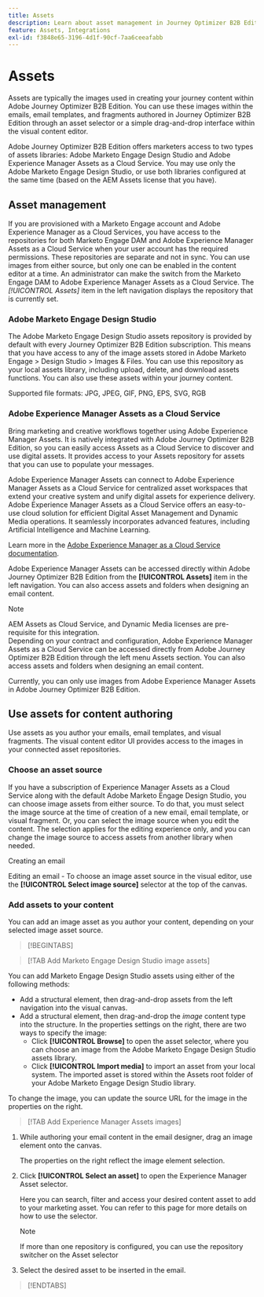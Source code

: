 ```yaml
---
title: Assets
description: Learn about asset management in Journey Optimizer B2B Edition.
feature: Assets, Integrations
exl-id: f3848e65-3196-4d1f-90cf-7aa6ceeafabb
---
```

# Assets

Assets are typically the images used in creating your journey content within Adobe Journey Optimizer B2B Edition. You can use these images within the emails, email templates, and fragments authored in Journey Optimizer B2B Edition through an asset selector or a simple drag-and-drop interface within the visual content editor.

Adobe Journey Optimizer B2B Edition offers marketers access to two types of assets libraries: Adobe Marketo Engage Design Studio and Adobe Experience Manager Assets as a Cloud Service. You may use only the Adobe Marketo Engage Design Studio, or use both libraries configured at the same time (based on the AEM Assets license that you have).

## Asset management

If you are provisioned with a Marketo Engage account and Adobe Experience Manager as a Cloud Services, you have access to the repositories for both Marketo Engage DAM and Adobe Experience Manager Assets as a Cloud Service when your user account has the required permissions. These repositories are separate and not in sync. You can use images from either source, but only one can be enabled in the content editor at a time. An administrator can make the switch from the Marketo Engage DAM to Adobe Experience Manager Assets as a Cloud Service. The _[!UICONTROL Assets]_ item in the left navigation displays the repository that is currently set.

### Adobe Marketo Engage Design Studio

The Adobe Marketo Engage Design Studio assets repository is provided by default with every Journey Optimizer B2B Edition subscription. This means that you have access to any of the image assets stored in Adobe Marketo Engage > Design Studio > Images & Files. You can use this repository as your local assets library, including upload, delete, and download assets functions. You can also use these assets within your journey content.

Supported file formats: JPG, JPEG, GIF, PNG, EPS, SVG, RGB

### Adobe Experience Manager Assets as a Cloud Service

Bring marketing and creative workflows together using Adobe Experience Manager Assets. It is natively integrated with Adobe Journey Optimizer B2B Edition, so you can easily access Assets as a Cloud Service to discover and use digital assets. It provides access to your Assets repository for assets that you can use to populate your messages.

Adobe Experience Manager Assets can connect to Adobe Experience Manager Assets as a Cloud Service for centralized asset workspaces that extend your creative system and unify digital assets for experience delivery. Adobe Experience Manager Assets as a Cloud Service offers an easy-to-use cloud solution for efficient Digital Asset Management and Dynamic Media operations. It seamlessly incorporates advanced features, including Artificial Intelligence and Machine Learning.

Learn more in the [Adobe Experience Manager as a Cloud Service documentation](https://experienceleague.adobe.com/en/docs/experience-manager-cloud-service/content/assets/overview).

Adobe Experience Manager Assets can be accessed directly within Adobe Journey Optimizer B2B Edition from the **[!UICONTROL Assets]** item in the left navigation. You can also access assets and folders when designing an email content.

>[!NOTE]
>
>AEM Assets as Cloud Service, and Dynamic Media licenses are pre-requisite for this integration.<br/>
>Depending on your contract and configuration, Adobe Experience Manager Assets as a Cloud Service can be accessed directly from Adobe Journey Optimizer B2B Edition through the left menu Assets section. You can also access assets and folders when designing an email content.

Currently, you can only use images from Adobe Experience Manager Assets in Adobe Journey Optimizer B2B Edition.

## Use assets for content authoring

Use assets as you author your emails, email templates, and visual fragments. The visual content editor UI provides access to the images in your connected asset repositories.

### Choose an asset source

If you have a subscription of Experience Manager Assets as a Cloud Service along with the default Adobe Marketo Engage Design Studio, you can choose image assets from either source. To do that, you must select the image source at the time of creation of a new email, email template, or visual fragment. Or, you can select the image source when you edit the content. The selection applies for the editing experience only, and you can change the image source to access assets from another library when needed.

Creating an email

Editing an email - To choose an image asset source in the visual editor, use the **[!UICONTROL Select image source]** selector at the top of the canvas.

### Add assets to your content

You can add an image asset as you author your content, depending on your selected image asset source.

>[!BEGINTABS]

>[!TAB Add Marketo Engage Design Studio image assets]

You can add Marketo Engage Design Studio assets using either of the following methods:

* Add a structural element, then drag-and-drop assets from the left navigation into the visual canvas.
* Add a structural element, then drag-and-drop the _image_ content type into the structure. In the properties settings on the right, there are two ways to specify the image:
   * Click **[!UICONTROL Browse]** to open the asset selector, where you can choose an image from the Adobe Marketo Engage Design Studio assets library.
   * Click **[!UICONTROL Import media]** to import an asset from your local system. The imported asset is stored within the Assets root folder of your Adobe Marketo Engage Design Studio library.
   
To change the image, you can update the source URL for the image in the properties on the right.

>[!TAB Add Experience Manager Assets images]

1. While authoring your email content in the email designer, drag an image element onto the canvas. 

   The properties on the right reflect the image element selection.
   
1. Click **[!UICONTROL Select an asset]** to open the Experience Manager Asset selector.

   Here you can search, filter and access your desired content asset to add to your marketing asset. You can refer to this page for more details on how to use the selector.

   >[!NOTE]
   >
   >If more than one repository is configured, you can use the repository switcher on the Asset selector

1. Select the desired asset to be inserted in the email.

>[!ENDTABS]
